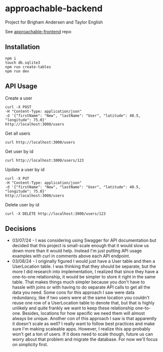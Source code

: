 # approachable-backend

Project for Brigham Andersen and Taylor English

See [approachable-frontend](https://github.com/janksmap/approachable-frontend) repo

## Installation

```
npm i
touch db.sqlite3
npm run create-tables
npm run dev
```

## API Usage

Create a user

```
curl -X POST
-H "Content-Type: application/json"
-d '{"firstName": "New", "lastName": "User", "latitude": 40.5, "longitude": 75.0}'
http://localhost:3000/users
```

Get all users

```
curl http://localhost:3000/users
```

Get user by id

```
curl http://localhost:3000/users/123
```

Update a user by id

```
curl -X PUT
-H "Content-Type: application/json"
-d '{"firstName": "New", "lastName": "User", "latitude": 40.5, "longitude": 75.0}'
http://localhost:3000/users
```

Delete user by id

```
curl -X DELETE http://localhost:3000/users/123
```

## Decisions

- 03/07/24 - I was considering using Swagger for API documentation but decided that this project is small-scale enough that it would slow us down more than it would help. Instead I'm just putting API usage examples with curl in comments above each API endpoint.
- 03/08/24 - I originally figured I would just have a User table and then a UserLocation table. I was thinking that they should be separate, but the more I did research into implementation, I realized that since they have a one-to-one relationship, it would be simpler to store it right in the same table. That makes things much simpler because you don't have to hassle with joins or with having to do separate API calls to get all the data you need. Some cons for this approach I saw were data redundancy, like if two users were at the same location you couldn't reuse one row of a UserLocation table to denote that, but that is highly unlikely and quite frankly we want to keep these relationship one-to-one. Besides, locations for how specific we need them will almost always be unique. Another con of this approach I saw is that apparently it doesn't scale as well? I really want to follow best practices and make sure I'm making scaleable apps. However, I realize this app probably won't get a ton of users. If it does need to scale though, future us can worry about that problem and migrate the database. For now we'll focus on simplicity first.
